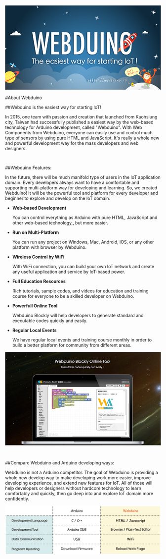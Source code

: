 ![about webduino](img/banner1.jpg)

#About Webduino

##Webduino is the easiest way for starting IoT!

In 2015, one team with passion and creation that launched from Kaohsiung city, Taiwan had successfully published a easiest way by the web-based technology for Arduino development, called "Webduino". With Web Components from Webduino, everyone can easily use and control much type of sensors by using pure HTML and JavaScript.  It's really a whole new and powerful development way for the mass developers and web designers.

<br/>

##Webduino Features:

In the future, there will be much manifold type of users in the IoT application domain. Every developers always want to have a comfortable and supporting multi-platform way for developing and learning. So, we created Webduino! It will be the powerful tool and platform for every developer and beginner to explore and develop on the IoT domain.

- **Web-based Development**

	You can control everything as Arduino with pure HTML, JavaScript and other web-based technology,, but more easier.

- **Run on Multi-Platform**

	You can run any project on Windows, Mac, Android, iOS, or any other platform with browser by Webduino.

- **Wireless Control by WiFi**

	With WiFi connection, you can build your own IoT network and create any useful application and service by IoT-based power.

- **Full Education Resources**

	Rich tutorials, sample codes, and videos for education and training course for everyone to be a skilled developer on Webduino.

- **Powerfull Online Tool**

	Webduino Blockly will help developers to generate standard and executable codes quickly and easily.

- **Regular Local Events**

	We have regular local events and training course monthly in order to build a better platform for community from different areas.

![webduino-blockly](img/blockly.jpg)

<br/>

##Compare Webduino and Arduino developing ways:

Webduino is not a Arduino competitor. The goal of Webduino is providing a whole new develop way to make developing work more easier, improve developing experience, and extend new features for IoT. All of those will help developers or designers without hardcore technology to learn comfortably and quickly, then go deep into and explore IoT domain more confidently.

![webduino-arduino](img/webduino-arduino.jpg)
